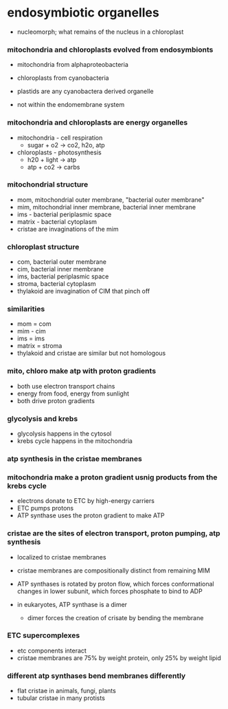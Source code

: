 # endosymbiotic organelles

- nucleomorph; what remains of the nucleus in a chloroplast

### mitochondria and chloroplasts evolved from endosymbionts

- mitochondria from alphaproteobacteria
- chloroplasts from cyanobacteria

- plastids are any cyanobactera derived organelle

- not within the endomembrane system

### mitochondria and chloroplasts are energy organelles

- mitochondria - cell respiration
	- sugar + o2 -> co2, h2o, atp
- chloroplasts - photosynthesis
	- h20 + light -> atp
	- atp + co2 -> carbs

### mitochondrial structure
- mom, mitochondrial outer membrane, "bacterial outer membrane"
- mim, mitochondrial inner membrane, bacterial inner membrane
- ims - bacterial periplasmic space
- matrix - bacterial cytoplasm
- cristae are invaginations of the mim

### chloroplast structure
- com, bacterial outer membrane
- cim, bacterial inner membrane
- ims, bacterial periplasmic space
- stroma, bacterial cytoplasm
- thylakoid are invagination of CIM that pinch off

### similarities
- mom = com
- mim - cim
- ims = ims
- matrix = stroma
- thylakoid and cristae are similar but not homologous

### mito, chloro make atp with proton gradients
- both use electron transport chains
- energy from food, energy from sunlight
- both drive proton gradients

### glycolysis and krebs
- glycolysis happens in the cytosol
- krebs cycle happens in the mitochondria

### atp synthesis in the cristae membranes

### mitochondria make a proton gradient usnig products from the krebs cycle

- electrons donate to ETC by high-energy carriers
- ETC pumps protons
- ATP synthase uses the proton gradient to make ATP

### cristae are the sites of electron transport, proton pumping, atp synthesis
- localized to cristae membranes
- cristae membranes are compositionally distinct from remaining MIM

- ATP synthases is rotated by proton flow, which forces conformational changes in lower subunit, which forces phosphate to bind to ADP

- in eukaryotes, ATP synthase is a dimer
	- dimer forces the creation of crisate by bending the membrane

### ETC supercomplexes
- etc components interact
- cristae membranes are 75% by weight protein, only 25% by weight lipid

### different atp synthases bend membranes differently
- flat cristae in animals, fungi, plants
- tubular cristae in many protists
